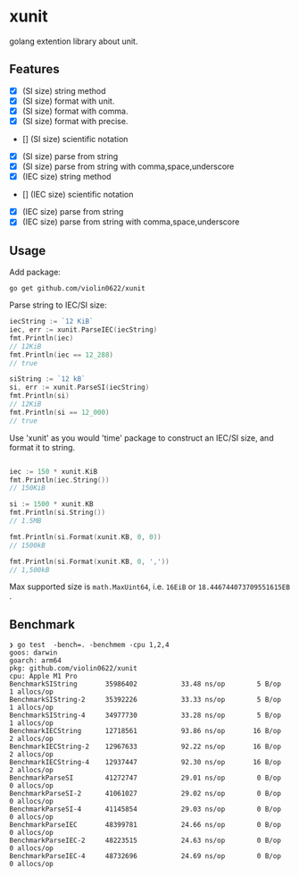 # xunit
golang extention library about unit. 

## Features
- [x] (SI size) string method
- [x] (SI size) format with unit.
- [x] (SI size) format with comma.
- [x] (SI size) format with precise.
- [] (SI size) scientific notation
- [x] (SI size) parse from string
- [x] (SI size) parse from string with comma,space,underscore
- [x] (IEC size) string method
- []  (IEC size) scientific notation
- [x] (IEC size) parse from string
- [x] (IEC size) parse from string with comma,space,underscore

## Usage

Add package:  
```shell-session
go get github.com/violin0622/xunit
```

Parse string to IEC/SI size:  

```go
iecString := `12 KiB`  
iec, err := xunit.ParseIEC(iecString)
fmt.Println(iec)
// 12KiB
fmt.Println(iec == 12_288)
// true

siString := `12 kB`  
si, err := xunit.ParseSI(iecString)
fmt.Println(si)
// 12KiB
fmt.Println(si == 12_000)
// true
```

Use 'xunit' as you would 'time' package to construct an IEC/SI size,
and format it to string.

```go

iec := 150 * xunit.KiB
fmt.Println(iec.String())
// 150KiB

si := 1500 * xunit.KB
fmt.Println(si.String())
// 1.5MB

fmt.Println(si.Format(xunit.KB, 0, 0))
// 1500kB

fmt.Println(si.Format(xunit.KB, 0, ','))
// 1,500kB
```

Max supported size is `math.MaxUint64`, i.e. `16EiB` or `18.446744073709551615EB` .

## Benchmark

```shell-session
❯ go test  -bench=. -benchmem -cpu 1,2,4
goos: darwin
goarch: arm64
pkg: github.com/violin0622/xunit
cpu: Apple M1 Pro
BenchmarkSIString      	35986402	       33.48 ns/op	      5 B/op	      1 allocs/op
BenchmarkSIString-2    	35392226	       33.33 ns/op	      5 B/op	      1 allocs/op
BenchmarkSIString-4    	34977730	       33.28 ns/op	      5 B/op	      1 allocs/op
BenchmarkIECString     	12718561	       93.86 ns/op	     16 B/op	      2 allocs/op
BenchmarkIECString-2   	12967633	       92.22 ns/op	     16 B/op	      2 allocs/op
BenchmarkIECString-4   	12937447	       92.30 ns/op	     16 B/op	      2 allocs/op
BenchmarkParseSI       	41272747	       29.01 ns/op	      0 B/op	      0 allocs/op
BenchmarkParseSI-2     	41061027	       29.02 ns/op	      0 B/op	      0 allocs/op
BenchmarkParseSI-4     	41145854	       29.03 ns/op	      0 B/op	      0 allocs/op
BenchmarkParseIEC      	48399781	       24.66 ns/op	      0 B/op	      0 allocs/op
BenchmarkParseIEC-2    	48223515	       24.63 ns/op	      0 B/op	      0 allocs/op
BenchmarkParseIEC-4    	48732696	       24.69 ns/op	      0 B/op	      0 allocs/op
```
